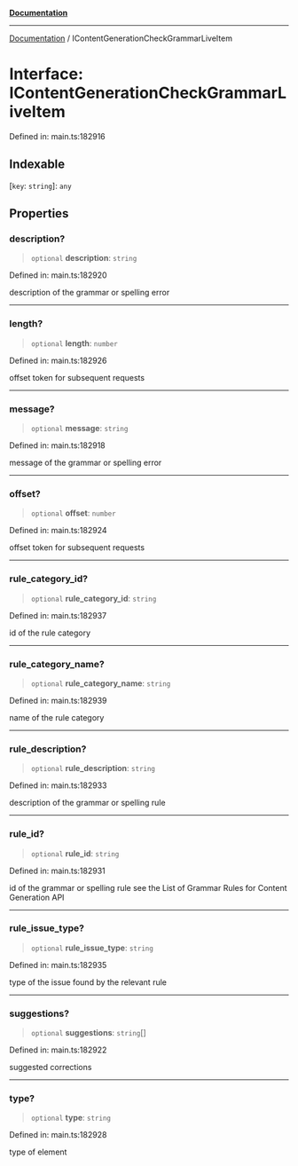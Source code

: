 [**Documentation**](../README.md)

***

[Documentation](../README.md) / IContentGenerationCheckGrammarLiveItem

# Interface: IContentGenerationCheckGrammarLiveItem

Defined in: main.ts:182916

## Indexable

\[`key`: `string`\]: `any`

## Properties

### description?

> `optional` **description**: `string`

Defined in: main.ts:182920

description of the grammar or spelling error

***

### length?

> `optional` **length**: `number`

Defined in: main.ts:182926

offset token for subsequent requests

***

### message?

> `optional` **message**: `string`

Defined in: main.ts:182918

message of the grammar or spelling error

***

### offset?

> `optional` **offset**: `number`

Defined in: main.ts:182924

offset token for subsequent requests

***

### rule\_category\_id?

> `optional` **rule\_category\_id**: `string`

Defined in: main.ts:182937

id of the rule category

***

### rule\_category\_name?

> `optional` **rule\_category\_name**: `string`

Defined in: main.ts:182939

name of the rule category

***

### rule\_description?

> `optional` **rule\_description**: `string`

Defined in: main.ts:182933

description of the grammar or spelling rule

***

### rule\_id?

> `optional` **rule\_id**: `string`

Defined in: main.ts:182931

id of the grammar or spelling rule
see the List of Grammar Rules for Content Generation API

***

### rule\_issue\_type?

> `optional` **rule\_issue\_type**: `string`

Defined in: main.ts:182935

type of the issue found by the relevant rule

***

### suggestions?

> `optional` **suggestions**: `string`[]

Defined in: main.ts:182922

suggested corrections

***

### type?

> `optional` **type**: `string`

Defined in: main.ts:182928

type of element
